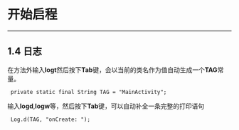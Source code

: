 # 开始启程


-----

## 1.4 日志
在方法外输入**logt**然后按下**Tab**键，会以当前的类名作为值自动生成一个**TAG**常量。
```
 private static final String TAG = "MainActivity";
```
输入**logd**,**logw**等，然后按下**Tab**键，可以自动补全一条完整的打印语句
```
 Log.d(TAG, "onCreate: ");
```







